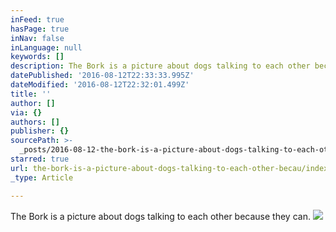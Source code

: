 ```yaml
---
inFeed: true
hasPage: true
inNav: false
inLanguage: null
keywords: []
description: The Bork is a picture about dogs talking to each other because they can.
datePublished: '2016-08-12T22:33:33.995Z'
dateModified: '2016-08-12T22:32:01.499Z'
title: ''
author: []
via: {}
authors: []
publisher: {}
sourcePath: >-
  _posts/2016-08-12-the-bork-is-a-picture-about-dogs-talking-to-each-other-becau.md
starred: true
url: the-bork-is-a-picture-about-dogs-talking-to-each-other-becau/index.html
_type: Article

---
```

The Bork is a picture about dogs talking to each other because they can.
![](https://the-grid-user-content.s3-us-west-2.amazonaws.com/020f2307-a1a2-4707-b89f-ed18ca2b3216.jpg)